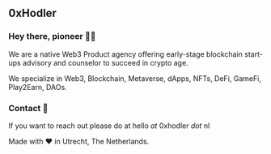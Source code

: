 ## 0xHodler

### Hey there, pioneer 👋🏼

We are a native Web3 Product agency offering early-stage blockchain start-ups advisory and counselor to succeed in crypto age.

We specialize in Web3, Blockchain, Metaverse, dApps, NFTs, DeFi, GameFi, Play2Earn, DAOs.


### Contact 📧

If you want to reach out please do at 
hello _at_ 0xhodler _dot_ nl

Made with ❤️ in Utrecht, The Netherlands.
